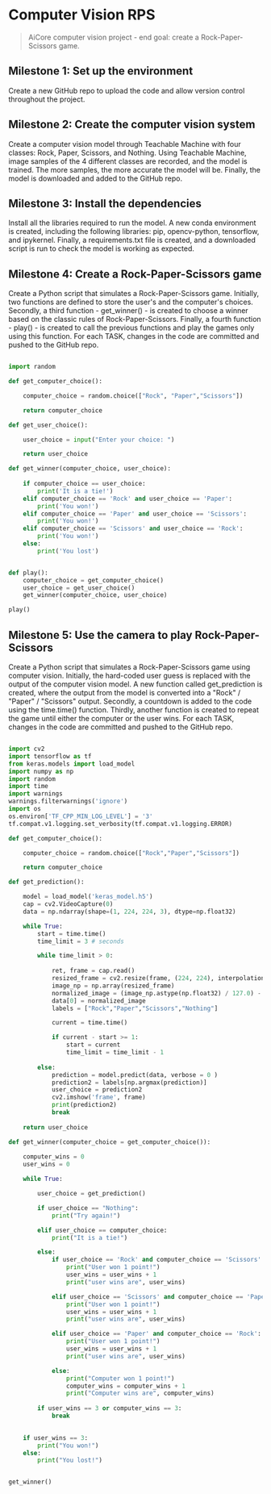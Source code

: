 # Computer Vision RPS

> AiCore computer vision project - end goal: create a Rock-Paper-Scissors game.

## Milestone 1: Set up the environment

Create a new GitHub repo to upload the code and allow version control throughout the project.

## Milestone 2: Create the computer vision system

Create a computer vision model through Teachable Machine with four classes: Rock, Paper, Scissors, and Nothing. Using Teachable Machine, image samples of the 4 different classes are recorded, and the model is trained. The more samples, the more accurate the model will be. Finally, the model is downloaded and added to the GitHub repo.

## Milestone 3: Install the dependencies

Install all the libraries required to run the model. A new conda environment is created, including the following libraries: pip, opencv-python, tensorflow, and ipykernel. Finally, a requirements.txt file is created, and a downloaded script is run to check the model is working as expected.

## Milestone 4: Create a Rock-Paper-Scissors game

Create a Python script that simulates a Rock-Paper-Scissors game. Initially, two functions are defined to store the user's and the computer's choices. Secondly, a third function - get_winner() - is created to choose a winner based on the classic rules of Rock-Paper-Scissors. Finally, a fourth function - play() - is created to call the previous functions and play the games only using this function. For each TASK, changes in the code are committed and pushed to the GitHub repo.

```python

import random

def get_computer_choice():

    computer_choice = random.choice(["Rock", "Paper","Scissors"])

    return computer_choice

def get_user_choice():

    user_choice = input("Enter your choice: ")

    return user_choice

def get_winner(computer_choice, user_choice):
    
    if computer_choice == user_choice:
        print('It is a tie!')
    elif computer_choice == 'Rock' and user_choice == 'Paper':
        print('You won!')
    elif computer_choice == 'Paper' and user_choice == 'Scissors':
        print('You won!')
    elif computer_choice == 'Scissors' and user_choice == 'Rock':
        print('You won!')
    else:
        print('You lost')


def play():
    computer_choice = get_computer_choice()
    user_choice = get_user_choice()
    get_winner(computer_choice, user_choice)

play()


```

## Milestone 5: Use the camera to play Rock-Paper-Scissors

Create a Python script that simulates a Rock-Paper-Scissors game using computer vision. Initially, the hard-coded user guess is replaced with the output of the computer vision model. A new function called get_prediction is created, where the output from the model is converted into a "Rock" / "Paper" / "Scissors" output.
Secondly, a countdown is added to the code using the time.time() function.
Thirdly, another function is created to repeat the game until either the computer or the user wins. For each TASK, changes in the code are committed and pushed to the GitHub repo.


```python

import cv2
import tensorflow as tf
from keras.models import load_model
import numpy as np
import random
import time
import warnings
warnings.filterwarnings('ignore')
import os
os.environ['TF_CPP_MIN_LOG_LEVEL'] = '3'
tf.compat.v1.logging.set_verbosity(tf.compat.v1.logging.ERROR)

def get_computer_choice():

    computer_choice = random.choice(["Rock","Paper","Scissors"])

    return computer_choice

def get_prediction():

    model = load_model('keras_model.h5')
    cap = cv2.VideoCapture(0)
    data = np.ndarray(shape=(1, 224, 224, 3), dtype=np.float32)

    while True:
        start = time.time()
        time_limit = 3 # seconds

        while time_limit > 0:
            
            ret, frame = cap.read()
            resized_frame = cv2.resize(frame, (224, 224), interpolation = cv2.INTER_AREA)
            image_np = np.array(resized_frame)
            normalized_image = (image_np.astype(np.float32) / 127.0) - 1 # Normalize the image
            data[0] = normalized_image
            labels = ["Rock","Paper","Scissors","Nothing"]

            current = time.time()

            if current - start >= 1:
                start = current
                time_limit = time_limit - 1
        
        else:
            prediction = model.predict(data, verbose = 0 )
            prediction2 = labels[np.argmax(prediction)]
            user_choice = prediction2
            cv2.imshow('frame', frame)
            print(prediction2)
            break
        
    return user_choice

def get_winner(computer_choice = get_computer_choice()):
    
    computer_wins = 0
    user_wins = 0

    while True:

        user_choice = get_prediction()

        if user_choice == "Nothing":
            print("Try again!")

        elif user_choice == computer_choice:
            print("It is a tie!")

        else:
            if user_choice == 'Rock' and computer_choice == 'Scissors':
                print("User won 1 point!")
                user_wins = user_wins + 1
                print("user wins are", user_wins)

            elif user_choice == 'Scissors' and computer_choice == 'Paper':
                print("User won 1 point!")
                user_wins = user_wins + 1
                print("user wins are", user_wins)

            elif user_choice == 'Paper' and computer_choice == 'Rock':
                print("User won 1 point!")
                user_wins = user_wins + 1
                print("user wins are", user_wins)

            else:
                print("Computer won 1 point!")
                computer_wins = computer_wins + 1
                print("Computer wins are", computer_wins)
        
        if user_wins == 3 or computer_wins == 3:
            break

    
    if user_wins == 3:
        print("You won!")
    else: 
        print("You lost!")


get_winner()


```
